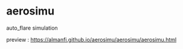 # aerosimu
auto_flare simulation

preview : https://almanfi.github.io/aerosimu/aerosimu/aerosimu.html
